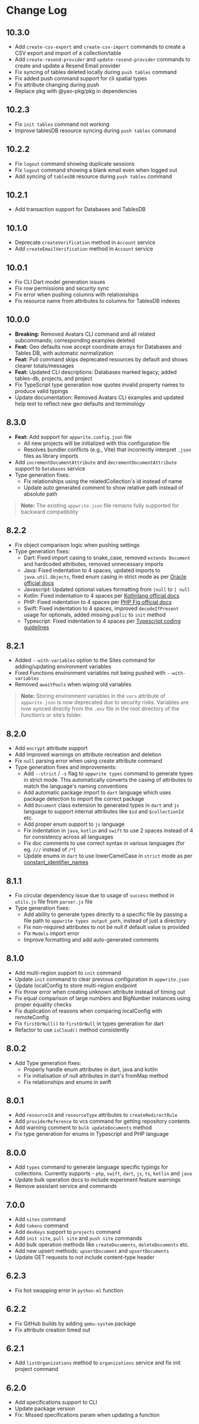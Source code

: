 # Change Log

## 10.3.0

* Add `create-csv-export` and `create-csv-import` commands to create a CSV export and import of a collection/table
* Add `create-resend-provider` and `update-resend-provider` commands to create and update a Resend Email provider
* Fix syncing of tables deleted locally during `push tables` command
* Fix added push command support for cli spatial types
* Fix attribute changing during push
* Replace pkg with @yao-pkg/pkg in dependencies

## 10.2.3

* Fix `init tables` command not working
* Improve tablesDB resource syncing during `push tables` command

## 10.2.2

* Fix `logout` command showing duplicate sessions
* Fix `logout` command showing a blank email even when logged out
* Add syncing of `tablesDB` resource during `push tables` command

## 10.2.1

* Add transaction support for Databases and TablesDB

## 10.1.0

* Deprecate `createVerification` method in `Account` service
* Add `createEmailVerification` method in `Account` service

## 10.0.1

* Fix CLI Dart model generation issues
* Fix row permissions and security sync
* Fix error when pushing columns with relationships
* Fix resource name from attributes to columns for TablesDB indexes

## 10.0.0

* **Breaking:** Removed Avatars CLI command and all related subcommands; corresponding examples deleted
* **Feat:** Geo defaults now accept coordinate arrays for Databases and Tables DB, with automatic normalization
* **Feat:** Pull command skips deprecated resources by default and shows clearer totals/messages
* **Feat:** Updated CLI descriptions: Databases marked legacy; added tables-db, projects, and project
* Fix TypeScript type generation now quotes invalid property names to produce valid typings
* Update documentation: Removed Avatars CLI examples and updated help text to reflect new geo defaults and terminology

## 8.3.0

* **Feat:** Add support for `appwrite.config.json` file
  * All new projects will be initialized with this configuration file
  * Resolves bundler conflicts (e.g., Vite) that incorrectly interpret `.json` files as library imports
* Add `incrementDocumentAttribute` and `decrementDocumentAttribute` support to `Databases` service
* Type generation fixes:
  * Fix relationships using the relatedCollection's id instead of name
  * Update auto generated comment to show relative path instead of absolute path

> **Note:** The existing `appwrite.json` file remains fully supported for backward compatibility

## 8.2.2

* Fix object comparison logic when pushing settings
* Type generation fixes:
   * Dart: Fixed import casing to snake_case, removed `extends Document` and hardcoded attributes, removed unnecessary imports
   * Java: Fixed indentation to 4 spaces, updated imports to `java.util.Objects`, fixed enum casing in strict mode as per [Oracle official docs](https://docs.oracle.com/javase/tutorial/java/javaOO/enum.html)
   * Javascript: Updated optional values formatting from `|null` to `| null`
   * Kotlin: Fixed indentation to 4 spaces per [Kotlinlang official docs](https://kotlinlang.org/docs/coding-conventions.html#indentation)
   * PHP: Fixed indentation to 4 spaces per [PHP Fig official docs](https://www.php-fig.org/psr/psr-2/)
   * Swift: Fixed indentation to 4 spaces, improved `decodeIfPresent` usage for optionals, added missing `public` to `init` method
   * Typescript: Fixed indentation to 4 spaces per [Typescript coding guidelines](https://github.com/microsoft/TypeScript/wiki/Coding-guidelines)

## 8.2.1

* Added `--with-variables` option to the Sites command for adding/updating environment variables  
* Fixed Functions environment variables not being pushed with `--with-variables`  
* Removed `awaitPools` when wiping old variables  

> **Note:** Storing environment variables in the `vars` attribute of `appwrite.json` is now deprecated due to security risks. Variables are now synced directly from the `.env` file in the root directory of the function’s or site’s folder.

## 8.2.0

* Add `encrypt` attribute support
* Add improved warnings on attribute recreation and deletion
* Fix `null` parsing error when using create attribute command
* Type generation fixes and improvements:
  * Add `--strict` / `-s` flag to `appwrite types` command to generate types in strict mode. This automatically converts the casing of attributes to match the language's naming conventions
  * Add automatic package import to `dart` language which uses package detection to import the correct package
  * Add `Document` class extension to generated types in `dart` and `js` language to support internal attributes like `$id` and `$collectionId` etc.
  * Add proper enum support to `js` language
  * Fix indentation in `java`, `kotlin` and `swift` to use 2 spaces instead of 4 for consistency across all languages
  * Fix doc comments to use correct syntax in various languages (for eg. `///` instead of `/*`)
  * Update enums in `dart` to use lowerCamelCase in `strict` mode as per [constant_identifier_names](https://dart.dev/tools/diagnostics/constant_identifier_names?utm_source=dartdev&utm_medium=redir&utm_id=diagcode&utm_content=constant_identifier_names)

## 8.1.1

* Fix circular dependency issue due to usage of `success` method in `utils.js` file from `parser.js` file
* Type generation fixes:
  * Add ability to generate types directly to a specific file by passing a file path to `appwrite types output_path`, instead of just a directory
  * Fix non-required attributes to not be null if default value is provided
  * Fix `Models` import error
  * Improve formatting and add auto-generated comments

## 8.1.0

* Add multi-region support to `init` command
* Update `init` command to clear previous configuration in `appwrite.json`
* Update localConfig to store multi-region endpoint
* Fix throw error when creating unknown attribute instead of timing out
* Fix equal comparison of large numbers and BigNumber instances using proper equality checks
* Fix duplication of reasons when comparing localConfig with remoteConfig
* Fix `firstOrNull()` to `firstOrNull` in types generation for dart
* Refactor to use `isCloud()` method consistently

## 8.0.2

* Add Type generation fixes:
  * Properly handle enum attributes in dart, java and kotlin
  * Fix initialisation of null attributes in dart's fromMap method
  * Fix relationships and enums in swift

## 8.0.1

* Add `resourceId` and `resourceType` attributes to `createRedirectRule`
* Add `providerReference` to vcs command for getting repository contents
* Add warning comment to `bulk updateDocuments` method
* Fix type generation for enums in Typescript and PHP language

## 8.0.0

* Add `types` command to generate language specific typings for collections. Currently supports - `php`, `swift`, `dart`, `js`, `ts`, `kotlin` and `java`
* Update bulk operation docs to include experiment feature warnings
* Remove assistant service and commands

## 7.0.0

* Add `sites` command
* Add `tokens` command
* Add `devKeys` support to `projects` command
* Add `init site`, `pull site` and `push site` commands
* Add bulk operation methods like `createDocuments`, `deleteDocuments` etc.
* Add new upsert methods: `upsertDocument` and `upsertDocuments`
* Update GET requests to not include content-type header

## 6.2.3

* Fix hot swapping error in `python-ml` function

## 6.2.2

* Fix GitHub builds by adding `qemu-system` package
* Fix attribute creation timed out

## 6.2.1

* Add `listOrganizations` method to `organizations` service and fix init project command

## 6.2.0

* Add specifications support to CLI
* Update package version
* Fix: Missed specifications param when updating a function